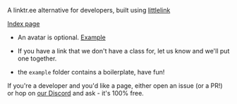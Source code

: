 A linktr.ee alternative for developers, built using [littlelink](https://github.com/sethcottle/littlelink)

[Index page](https://devs.rpdl.net)

* An avatar is optional. [Example](https://devs.rpdl.net/lefrench)

* If you have a link that we don't have a class for, let us know and we'll put one together. 

* the `example` folder contains a boilerplate, have fun!

If you're a developer and you'd like a page, either open an issue (or a PR!) or hop on [our Discord](https://rpdl.net/discord) and ask - it's 100% free.
